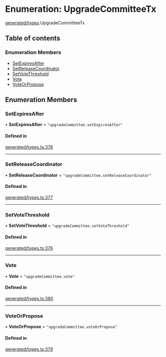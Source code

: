 # Enumeration: UpgradeCommitteeTx

[generated/types](../wiki/generated.types).UpgradeCommitteeTx

## Table of contents

### Enumeration Members

- [SetExpiresAfter](../wiki/generated.types.UpgradeCommitteeTx#setexpiresafter)
- [SetReleaseCoordinator](../wiki/generated.types.UpgradeCommitteeTx#setreleasecoordinator)
- [SetVoteThreshold](../wiki/generated.types.UpgradeCommitteeTx#setvotethreshold)
- [Vote](../wiki/generated.types.UpgradeCommitteeTx#vote)
- [VoteOrPropose](../wiki/generated.types.UpgradeCommitteeTx#voteorpropose)

## Enumeration Members

### SetExpiresAfter

• **SetExpiresAfter** = ``"upgradeCommittee.setExpiresAfter"``

#### Defined in

[generated/types.ts:378](https://github.com/PolymathNetwork/polymesh-sdk/blob/c37bc05d/src/generated/types.ts#L378)

___

### SetReleaseCoordinator

• **SetReleaseCoordinator** = ``"upgradeCommittee.setReleaseCoordinator"``

#### Defined in

[generated/types.ts:377](https://github.com/PolymathNetwork/polymesh-sdk/blob/c37bc05d/src/generated/types.ts#L377)

___

### SetVoteThreshold

• **SetVoteThreshold** = ``"upgradeCommittee.setVoteThreshold"``

#### Defined in

[generated/types.ts:376](https://github.com/PolymathNetwork/polymesh-sdk/blob/c37bc05d/src/generated/types.ts#L376)

___

### Vote

• **Vote** = ``"upgradeCommittee.vote"``

#### Defined in

[generated/types.ts:380](https://github.com/PolymathNetwork/polymesh-sdk/blob/c37bc05d/src/generated/types.ts#L380)

___

### VoteOrPropose

• **VoteOrPropose** = ``"upgradeCommittee.voteOrPropose"``

#### Defined in

[generated/types.ts:379](https://github.com/PolymathNetwork/polymesh-sdk/blob/c37bc05d/src/generated/types.ts#L379)
